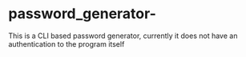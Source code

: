 # password_generator-
This is a CLI based password generator, currently it does not have an authentication to the program itself
